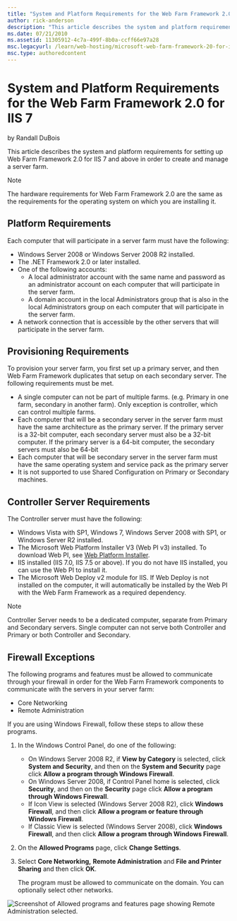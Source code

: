 ```yaml
---
title: "System and Platform Requirements for the Web Farm Framework 2.0 for IIS 7"
author: rick-anderson
description: "This article describes the system and platform requirements for setting up Web Farm Framework 2.0 for IIS 7 and above in order to create and manage a server..."
ms.date: 07/21/2010
ms.assetid: 11305912-4c7a-499f-8b0a-ccff66e97a28
msc.legacyurl: /learn/web-hosting/microsoft-web-farm-framework-20-for-iis-7/system-and-platform-requirements-for-the-web-farm-framework-20-for-iis
msc.type: authoredcontent
---
```

# System and Platform Requirements for the Web Farm Framework 2.0 for IIS 7

by Randall DuBois

This article describes the system and platform requirements for setting up Web Farm Framework 2.0 for IIS 7 and above in order to create and manage a server farm.

> [!NOTE]
> The hardware requirements for Web Farm Framework 2.0 are the same as the requirements for the operating system on which you are installing it.

## Platform Requirements

Each computer that will participate in a server farm must have the following:

- Windows Server 2008 or Windows Server 2008 R2 installed.
- The .NET Framework 2.0 or later installed.
- One of the following accounts:
    - A local administrator account with the same name and password as an administrator account on each computer that will participate in the server farm.
    - A domain account in the local Administrators group that is also in the local Administrators group on each computer that will participate in the server farm.
- A network connection that is accessible by the other servers that will participate in the server farm.

## Provisioning Requirements

To provision your server farm, you first set up a primary server, and then Web Farm Framework duplicates that setup on each secondary server. The following requirements must be met.

- A single computer can not be part of multiple farms. (e.g. Primary in one farm, secondary in another farm). Only exception is controller, which can control multiple farms.
- Each computer that will be a secondary server in the server farm must have the same architecture as the primary server. If the primary server is a 32-bit computer, each secondary server must also be a 32-bit computer. If the primary server is a 64-bit computer, the secondary servers must also be 64-bit
- Each computer that will be secondary server in the server farm must have the same operating system and service pack as the primary server
- It is not supported to use Shared Configuration on Primary or Secondary machines.

## Controller Server Requirements

The Controller server must have the following:

- Windows Vista with SP1, Windows 7, Windows Server 2008 with SP1, or Windows Server R2 installed.
- The Microsoft Web Platform Installer V3 (Web PI v3) installed. To download Web PI, see [Web Platform Installer](https://www.microsoft.com/web/downloads/platform.aspx "Web Platform Installer").
- IIS installed (IIS 7.0, IIS 7.5 or above). If you do not have IIS installed, you can use the Web PI to install it.
- The Microsoft Web Deploy v2 module for IIS. If Web Deploy is not installed on the computer, it will automatically be installed by the Web PI with the Web Farm Framework as a required dependency.

> [!NOTE]
> Controller Server needs to be a dedicated computer, separate from Primary and Secondary servers. Single computer can not serve both Controller and Primary or both Controller and Secondary.

## Firewall Exceptions

The following programs and features must be allowed to communicate through your firewall in order for the Web Farm Framework components to communicate with the servers in your server farm:

- Core Networking
- Remote Administration

If you are using Windows Firewall, follow these steps to allow these programs.

1. In the Windows Control Panel, do one of the following: 

    - On Windows Server 2008 R2, if **View by Category** is selected, click **System and Security**, and then on the **System and Security** page click **Allow a program through Windows Firewall**.
    - On Windows Server 2008, if Control Panel home is selected, click **Security**, and then on the **Security** page click **Allow a program through Windows Firewall**.
    - If Icon View is selected (Windows Server 2008 R2), click **Windows Firewall**, and then click **Allow a program or feature through Windows Firewall**.
    - If Classic View is selected (Windows Server 2008), click **Windows Firewall**, and then click **Allow a program through Windows Firewall**.
2. On the **Allowed Programs** page, click **Change Settings**.
3. Select **Core Networking,** **Remote Administration** and **File and Printer Sharing** and then click **OK**.  
  
   The program must be allowed to communicate on the domain. You can optionally select other networks.

![Screenshot of Allowed programs and features page showing Remote Administration selected.](system-and-platform-requirements-for-the-web-farm-framework-20-for-iis/_static/image1.png)
